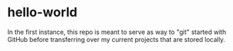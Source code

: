 # hello-world
In the first instance, this repo is meant to serve as way to "git" started with GitHub before transferring over my current projects that are stored locally.
